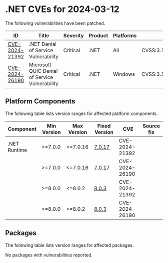 # .NET CVEs for 2024-03-12

The following vulnerabilities have been patched.

| ID                | Title             | Severity      | Product       | Platforms     | CVSS                         |
| ----------------- | ----------------- | ------------- | ------------- | ------------- | ---------------------------- |
| [CVE-2024-21392][CVE-2024-21392] | .NET Denial of Service Vulnerability | Critical | .NET | All | CVSS:3.1/AV:N/AC:L/PR:N/UI:N/S:U/C:N/I:N/A:H/E:P/RL:O/RC:C |
| [CVE-2024-26190][CVE-2024-26190] | Microsoft QUIC Denial of Service Vulnerability | Critical | .NET | Windows | CVSS:3.1/AV:N/AC:L/PR:N/UI:N/S:U/C:N/I:N/A:H/E:U/RL:O/RC:C |

## Platform Components

The following table lists version ranges for affected platform components.

| Component     | Min Version   | Max Version | Fixed Version | CVE     | Source fix |
| ------------- | ------------- | --------- | --------- | ------------- | -------- |
| .NET Runtime  | >=7.0.0       | <=7.0.16  | [7.0.17](https://github.com/dotnet/core/blob/main/release-notes/7.0/7.0.17/7.0.17.md) | CVE-2024-21392 |  |
|               | >=7.0.0       | <=7.0.16  | [7.0.17](https://github.com/dotnet/core/blob/main/release-notes/7.0/7.0.17/7.0.17.md) | CVE-2024-26190 |  |
|               | >=8.0.0       | <=8.0.2   | [8.0.3](https://github.com/dotnet/core/blob/main/release-notes/8.0/8.0.3/8.0.3.md) | CVE-2024-21392 |  |
|               | >=8.0.0       | <=8.0.2   | [8.0.3](https://github.com/dotnet/core/blob/main/release-notes/8.0/8.0.3/8.0.3.md) | CVE-2024-26190 |  |

## Packages

The following table lists version ranges for affected packages.

No packages with vulnerabilities reported.

[CVE-2024-21392]: https://github.com/dotnet/runtime/security/advisories/GHSA-5fxj-whcv-crrc
[CVE-2024-26190]: https://github.com/dotnet/runtime/security/advisories/GHSA-4prj-ff7h-5wr3
